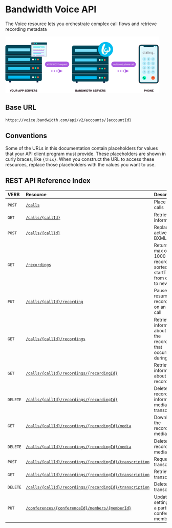 # Bandwidth Voice API

The Voice resource lets you orchestrate complex call flows and retrieve recording metadata

<img src="../../images/create_call.png" style="max-width:95%">

## Base URL
`https://voice.bandwidth.com/api/v2/accounts/{accountId}`

## Conventions
Some of the URLs in this documentation contain placeholders for values that your API client program must provide. These placeholders are shown in curly braces, like `{this}`. When you construct the URL to access these resources, replace those placeholders with the values you want to use.

## REST API Reference Index

| VERB                               | Resource                                                                                              | Description                                                                  |
|:-----------------------------------|:------------------------------------------------------------------------------------------------------|:-----------------------------------------------------------------------------|
| <code class="post">POST</code>     | [`/calls`](calls/postCalls.md)                                                                        | Place phone calls                                                            |
| <code class="get">GET</code>       | [`/calls/{callId}`](calls/getCallsCallId.md)                                                          | Retrieve call information                                                    |
| <code class="post">POST</code>     | [`/calls/{callId}`](calls/postCallsCallId.md)                                                         | Replace an active call's BXML                                                |
| <code class="get">GET</code>       | [`/recordings`](recordings/getRecordings.md)                                                               | Returns a max of 1000 recordings, sorted by startTime from oldest to newest  |
| <code class="put">PUT</code>       | [`/calls/{callId}/recording`](recordings/putCallsCallIdRecording.md)                                       | Pause or resume a recording on an active call                                |
| <code class="get">GET</code>       | [`/calls/{callId}/recordings`](recordings/getCallsCallIdRecordings.md)                                     | Retrieve information about all of the recordings that occurred during a call |
| <code class="get">GET</code>       | [`/calls/{callId}/recordings/{recordingId}`](recordings/getCallsCallIdRecordingsRecordingId.md)            | Retrieve information about a recording                                       |
| <code class="delete">DELETE</code> | [`/calls/{callId}/recordings/{recordingId}`](recordings/deleteCallsCallIdRecordingsRecordingId.md)         | Delete the recording information, media and transcription                    |
| <code class="get">GET</code>       | [`/calls/{callId}/recordings/{recordingId}/media`](recordings/getCallsCallIdRecordingsRecordingIdMedia.md)                    | Download the recording media                              |
| <code class="delete">DELETE</code> | [`/calls/{callId}/recordings/{recordingId}/media`](recordings/deleteCallsCallIdRecordingsRecordingIdMedia.md)                 | Delete the recording media                                |
| <code class="post">POST</code>     | [`/calls/{callId}/recordings/{recordingId}/transcription`](recordings/postCallsCallIdRecordingsRecordingIdTranscription.md)   | Request a transcription                                   |
| <code class="get">GET</code>       | [`/calls/{callId}/recordings/{recordingId}/transcription`](recordings/getCallsCallIdRecordingsRecordingIdTranscription.md)    | Retrieve the transcription                                |
| <code class="delete">DELETE</code> | [`/calls/{callId}/recordings/{recordingId}/transcription`](recordings/deleteCallsCallIdRecordingsRecordingIdTranscription.md) | Delete the transcription                                  |
| <code class="put">PUT</code>       | [`/conferences/{conferenceId}/members/{memberId}`](conferences/putConferenceMember.md) | Updates settings for a particular conference member                                              |
